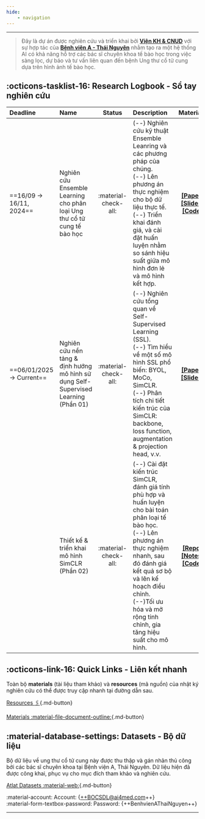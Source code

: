 ```yaml
---
hide: 
    - navigation
---
```


 ---
> Đây là dự án được nghiên cứu và triển khai bởi [**Viện KH & CNUD**](https://iast.ictu.edu.vn) với sự hợp tác của [**Bệnh viện A - Thái Nguyên**]() nhằm tạo ra một hệ thống AI có khả năng hỗ trợ các bác sĩ chuyên khoa tế bào học trong việc sàng lọc, dự báo và tư vấn liên quan đến bệnh Ung thư cổ tử cung dựa trên hình ảnh tế bào học.

## :octicons-tasklist-16: Research Logbook - Sổ tay nghiên cứu

| Deadline | Name | Status | Description | Materials |
| :------- | :--- | :----: | :---------- | :-------: |
| ==16/09 -> 16/11, 2024== | Nghiên cứu Ensemble Learning cho phân loại Ung thư cổ tử cung tế bào học | :material-check-all: | (--) Nghiên cứu kỹ thuật Ensemble Leanring và các phương pháp của chúng. <br> (--) Lên phương án thực nghiệm cho bộ dữ liệu thực tế. <br> (--) Triển khai đánh giá, và cài đặt huấn luyện nhằm so sánh hiệu suất giữa mô hình đơn lẻ và mô hình kết hợp.| [**[Paper]**](https://) [**[Slides]**](../research-logs/ccc-slides/iast01_ensemble_learning_for_cervical_cancer_cytology.pdf) [**[Code]**](https://) |
| ==06/01/2025 -> Current== | Nghiên cứu nền tảng & định hướng mô hình sử dụng Self-Supervised Learning (Phần 01) | :material-check-all: | (--) Nghiên cứu tổng quan về Self-Supervised Learning (SSL). <br> (--) Tìm hiểu về một số mô hình SSL phổ biến: BYOL, MoCo, SimCLR. <br> (--) Phân tích chi tiết kiến trúc của SimCLR: backbone, loss function, augmentation & projection head, v.v. | [**[Paper]**](https://arxiv.org/pdf/2002.05709) [**[Slides]**](../research-logs/ccc-slides/iast02_the_simclr_model.pdf) |
|  | Thiết kế & triển khai mô hình SimCLR (Phần 02) | :material-check-all: | (--) Cài đặt kiến trúc SimCLR, đánh giá tính phù hợp và huấn luyện cho bài toán phân loại tế bào học. <br> (--) Lên phương án thực nghiệm nhanh, sau đó đánh giá kết quả sơ bộ và lên kế hoạch điều chỉnh. <br> (--)Tối ưu hóa và mở rộng tinh chỉnh, gia tăng hiệu suất cho mô hình.| [**[Repo]**](https://github.com/google-research/simclr) [**[Notes]**](ssl_paper_design.md) [**[Code]**](../research-logs/ccc-notes/ssl_paper_design.md) |

## :octicons-link-16: Quick Links - Liên kết nhanh

Toàn bộ **materials** (tài liệu tham khảo) và  **resources** (mã nguồn) của nhật ký nghiên cứu có thể được truy cập nhanh tại đường dẫn sau.

[Resources :paperclips:](https://){.md-button} 

[Materials :material-file-document-outline:](https://){.md-button}


## :material-database-settings: Datasets - Bộ dữ liệu

Bộ dữ liệu về ung thư cổ tử cung này được thu thập và gán nhãn thủ công bởi các bác sĩ chuyên khoa tại Bệnh viện A, Thái Nguyên. Dữ liệu hiện đã được công khai, phục vụ cho mục đích tham khảo và nghiên cứu.

[Atlat Datasets :material-web:](https://label.ai4med.vn/auth/login){.md-button}

:material-account: Account: {++BOCSDL@ai4med.com++}  
:material-form-textbox-password: Password: {++BenhvienAThaiNguyen++}  

---
